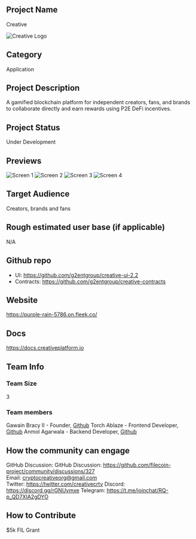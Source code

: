 
## Project Name <!-- Add your project name here"-->
Creative
<!-- Add you project logo here if available-->
![Creative Logo](https://avatars.githubusercontent.com/u/76276990?s=400&u=5f00ea3b39eb69256005d0c293ffbdcc4de69cc4&v=4)

## Category 
<!--developer tooling, application, wallet, infrastructure, etc-->
Application

## Project Description
<!--Describe your project in a few sentences. -->
A gamified blockchain platform for independent creators, fans, and brands to collaborate directly and earn rewards using P2E DeFi incentives.

## Project Status
<!--brainstorming, fundraising, under development, beta, shipped, etc-->
Under Development

## Previews
<!--Add some screenshots to give a preview of your product-->
![Screen 1](https://ethglobal.s3.amazonaws.com/recGqgbOvxitddM7S/Screenshot_2021-05-09_185441.png)
![Screen 2](https://ethglobal.s3.amazonaws.com/recByT6vUC0255XQk/Screenshot_2021-07-05_143434.png)
![Screen 3](https://ethglobal.s3.amazonaws.com/recByT6vUC0255XQk/Screenshot_2021-07-05_143548.png)
![Screen 4](https://ethglobal.s3.amazonaws.com/recByT6vUC0255XQk/Screenshot_2021-07-05_143510.png)

## Target Audience
<!--Describe who will be your project's users-->
Creators, brands and fans

## Rough estimated user base (if applicable)
<!--How many users do you have right now?-->
N/A

## Github repo
<!--Attach a link to your GitHub repo if it's OSS-->
+ UI: https://github.com/g2entgroup/creative-ui-2.2
+ Contracts: https://github.com/g2entgroup/creative-contracts

## Website
<!--Link your website if available-->
https://purple-rain-5786.on.fleek.co/

## Docs
<!--Including a link to your project docs!-->
https://docs.creativeplatform.io

## Team Info
<!-- Introduce your amazing team - how many team members are working on this project and who are they?-->
### Team Size
3

### Team members  
Gawain Bracy II - Founder, [Github](https://github.com/gawainb)
Torch Ablaze - Frontend Developer, [Github](https://github.com/Rashmi-278)
Anmol Agarwala - Backend Developer, [Github](https://github.com/sylar217)

## How the community can engage
GitHub Discussion: GitHub Discussion: https://github.com/filecoin-project/community/discussions/327   
Email: cryptocreativeorg@gmail.com   
Twitter:  https://twitter.com/creativecrtv
Discord:  https://discord.gg/rGNUvmxe
Telegram:  https://t.me/joinchat/RQ-p_QD7XIA2gDYO  

## How to Contribute
<!--How can the community contribute to your project?--> 
$5k FIL Grant 
